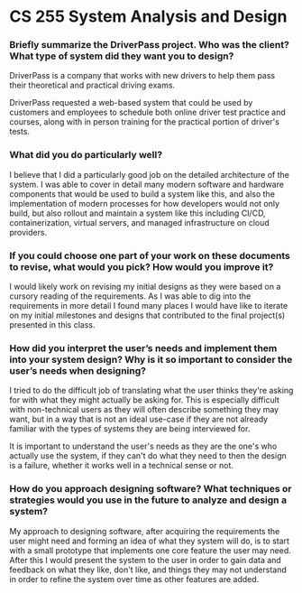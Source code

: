 # CS 255 System Analysis and Design

### Briefly summarize the DriverPass project. Who was the client? What type of system did they want you to design?
DriverPass is a company that works with new drivers to help them pass their theoretical and practical driving exams.

DriverPass requested a web-based system that could be used by customers and employees to schedule both online driver test practice and courses, along with in person training for the practical portion of driver's tests.

### What did you do particularly well?
I believe that I did a particularly good job on the detailed architecture of the system. I was able to cover in detail many modern software and hardware components
that would be used to build a system like this, and also the implementation of modern
processes for how developers would not only build, but also rollout and maintain a
system like this including CI/CD, containerization, virtual servers, and managed
infrastructure on cloud providers.

### If you could choose one part of your work on these documents to revise, what would you pick? How would you improve it?
I would likely work on revising my initial designs as they were based on a cursory reading of the requirements. As I was able to dig into the requirements in more detail I found many places I would have like to iterate on my initial milestones and designs that contributed to the final project(s) presented in this class.

### How did you interpret the user’s needs and implement them into your system design? Why is it so important to consider the user’s needs when designing?
I tried to do the difficult job of translating what the user thinks they're asking for with what they might actually be asking for. This is especially difficult with non-technical users as they will often describe something they may want, but in a way that is not an ideal use-case if they are not already familiar with the types of systems they are being interviewed for.

It is important to understand the user's needs as they are the one's who actually use the system, if they can't do what they need to then the design is a failure, whether it works well in a technical sense or not.

### How do you approach designing software? What techniques or strategies would you use in the future to analyze and design a system?
My approach to designing software, after acquiring the requirements the user might need and forming an idea of what they system will do, is to start with a small prototype that implements one core feature the user may need. After this I would present the system to the user in order to gain data and feedback on what they like, don't like, and things they may not understand in order to refine the system over time as other features are added.
